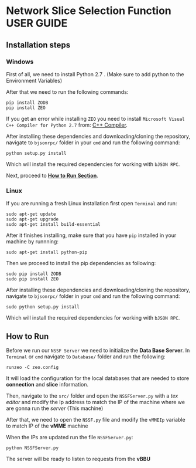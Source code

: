 # Network Slice Selection Function USER GUIDE
## Installation steps
### Windows

First of all, we need to install Python 2.7 . (Make sure to add python to the Environment Variables)

After that we need to run the following commands:
```
pip install ZODB
pip install ZEO
```

If you get an error while installing `ZEO` you need to install `Microsoft Visual C++ Compiler for Python 2.7` from: [C++ Compiler](https://www.microsoft.com/en-us/download/details.aspx?id=44266).

After installing these dependencies and downloading/cloning the repository, navigate to `bjsonrpc/` folder in your `cmd` and run the following command:
```
python setup.py install
```
Which will install the required dependencies for working with `bJSON RPC`.

Next, proceed to [**How to Run Section**](https://github.com/ncl427/NSSF/blob/master/src/UserGuide.md#how-to-run).

### Linux

If you are running a fresh Linux installation first open `Terminal` and run:
```
sudo apt-get update
sudo apt-get upgrade
sudo apt-get install build-essential
```
After it finishes installing, make sure that you have `pip` installed in your machine by runnning:

```
sudo apt-get install python-pip
```
Then we proceed to install the pip dependencies as following:
```
sudo pip install ZODB
sudo pip install ZEO
```
After installing these dependencies and downloading/cloning the repository, navigate to `bjsonrpc/` folder in your `cmd` and run the following command:
```
sudo python setup.py install
```
Which will install the required dependencies for working with `bJSON RPC`.

## How to Run

Before we run our `NSSF Server` we need to initialize the **Data Base Server**. In `Terminal` or `cmd` navigate to `Database/` folder and run the following:
```
runzeo -C zeo.config
```
It will load the configuration for the local databases that are needed to store **connection** and **slice** information.

Then, navigate to the `src/` folder and open the `NSSFServer.py` with a *tex editor* and modify the Ip address to match the IP of the machine where we are gonna run the *server* (This machine)

After that, we need to open the `NSSF.py` file and modify the `vMMEIp` variable to match IP of the **vMME** machine

When the IPs are updated run the file `NSSFServer.py`:
```
python NSSFServer.py
```

The server will be ready to listen to requests from the **vBBU**
